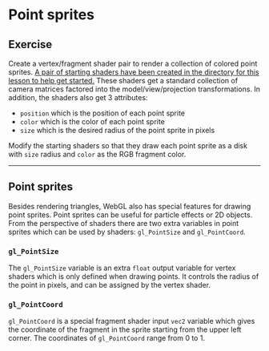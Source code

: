 # Point sprites


## Exercise

Create a vertex/fragment shader pair to render a collection of colored point sprites. <a href="/open/27-point-1" target="_blank">A pair of starting shaders have been created in the directory for this lesson to help get started.</a> These shaders get a standard collection of camera matrices factored into the model/view/projection transformations.  In addition, the shaders also get 3 attributes:

* `position` which is the position of each point sprite
* `color` which is the color of each point sprite
* `size` which is the desired radius of the point sprite in pixels

Modify the starting shaders so that they draw each point sprite as a disk with `size` radius and `color` as the RGB fragment color.

***

## Point sprites

Besides rendering triangles, WebGL also has special features for drawing point sprites. Point sprites can be useful for particle effects or 2D objects. From the perspective of shaders there are two extra variables in point sprites which can be used by shaders: `gl_PointSize` and `gl_PointCoord`.

### `gl_PointSize`

The `gl_PointSize` variable is an extra `float` output variable for vertex shaders which is only defined when drawing points. It controls the radius of the point in pixels, and can be assigned by the vertex shader.

### `gl_PointCoord`

`gl_PointCoord` is a special fragment shader input `vec2` variable which gives the coordinate of the fragment in the sprite starting from the upper left corner. The coordinates of `gl_PointCoord` range from 0 to 1.